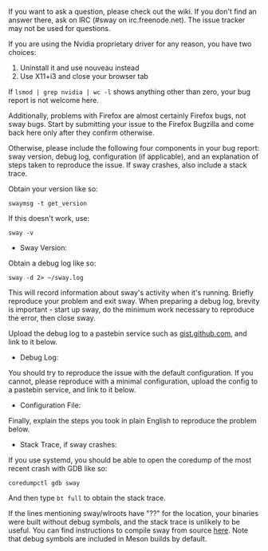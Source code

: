 If you want to ask a question, please check out the wiki. If you don't find an answer there, ask on IRC (#sway on irc.freenode.net). The issue tracker may not be used for questions.

If you are using the Nvidia proprietary driver for any reason, you have two choices:

1. Uninstall it and use nouveau instead
2. Use X11+i3 and close your browser tab

If `lsmod | grep nvidia | wc -l` shows anything other than zero, your bug report is not welcome here.

Additionally, problems with Firefox are almost certainly Firefox bugs, not sway bugs. Start by submitting your issue to the Firefox Bugzilla and come back here only after they confirm otherwise.

Otherwise, please include the following four components in your bug report: sway version, debug log, configuration (if applicable), and an explanation of steps taken to reproduce the issue. If sway crashes, also include a stack trace.

Obtain your version like so:

    swaymsg -t get_version

If this doesn't work, use:

    sway -v

* Sway Version:

Obtain a debug log like so:

    sway -d 2> ~/sway.log

This will record information about sway's activity when it's running. Briefly reproduce your problem and exit sway.  When preparing a debug log, brevity is important - start up sway, do the minimum work necessary to reproduce the error, then close sway.

Upload the debug log to a pastebin service such as [gist.github.com](https://gist.github.com), and link to it below.

* Debug Log:

You should try to reproduce the issue with the default configuration. If you cannot, please reproduce with a minimal configuration, upload the config to a pastebin service, and link to it below.

* Configuration File:

Finally, explain the steps you took in plain English to reproduce the problem below.

* Stack Trace, if sway crashes:

If you use systemd, you should be able to open the coredump of the most recent crash with GDB like so:

    coredumpctl gdb sway

And then type `bt full` to obtain the stack trace.

If the lines mentioning sway/wlroots have "??" for the location, your binaries were built without debug symbols, and the stack trace is unlikely to be useful. You can find instructions to compile sway from source [here](https://github.com/swaywm/sway/wiki/Development-Setup#compiling-as-a-subproject). Note that debug symbols are included in Meson builds by default.
